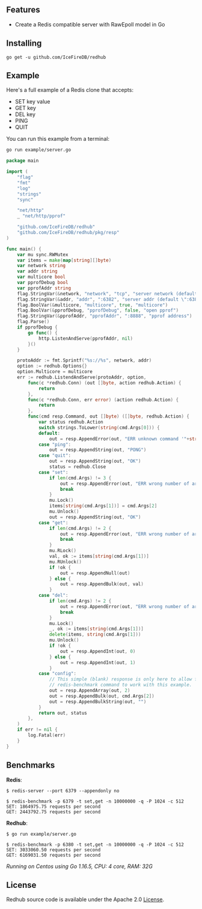 <!-- <p align="center">
<img 
    src="" 
    width="336" height="75" border="0" alt="REDHUB">
<br>
<a href=""><img src="https://img.shields.io/badge/api-reference-blue.svg?style=flat-square" alt="GoDoc"></a>
</p>

<p align="center">Redis compatible server framework with RawEpoll model</p> -->

Features
--------
- Create a Redis compatible server with RawEpoll model in Go

Installing
----------

```
go get -u github.com/IceFireDB/redhub
```

Example
-------

Here's a full example of a Redis clone that accepts:

- SET key value
- GET key
- DEL key
- PING
- QUIT

You can run this example from a terminal:

```sh
go run example/server.go
```

```go
package main

import (
	"flag"
	"fmt"
	"log"
	"strings"
	"sync"

	"net/http"
	_ "net/http/pprof"

	"github.com/IceFireDB/redhub"
	"github.com/IceFireDB/redhub/pkg/resp"
)

func main() {
	var mu sync.RWMutex
	var items = make(map[string][]byte)
	var network string
	var addr string
	var multicore bool
	var pprofDebug bool
	var pprofAddr string
	flag.StringVar(&network, "network", "tcp", "server network (default \"tcp\")")
	flag.StringVar(&addr, "addr", ":6382", "server addr (default \":6382\")")
	flag.BoolVar(&multicore, "multicore", true, "multicore")
	flag.BoolVar(&pprofDebug, "pprofDebug", false, "open pprof")
	flag.StringVar(&pprofAddr, "pprofAddr", ":8888", "pprof address")
	flag.Parse()
	if pprofDebug {
		go func() {
			http.ListenAndServe(pprofAddr, nil)
		}()
	}

	protoAddr := fmt.Sprintf("%s://%s", network, addr)
	option := redhub.Options{}
	option.Multicore = multicore
	err := redhub.ListendAndServe(protoAddr, option,
		func(c *redhub.Conn) (out []byte, action redhub.Action) {
			return
		},
		func(c *redhub.Conn, err error) (action redhub.Action) {
			return
		},
		func(cmd resp.Command, out []byte) ([]byte, redhub.Action) {
			var status redhub.Action
			switch strings.ToLower(string(cmd.Args[0])) {
			default:
				out = resp.AppendError(out, "ERR unknown command '"+string(cmd.Args[0])+"'")
			case "ping":
				out = resp.AppendString(out, "PONG")
			case "quit":
				out = resp.AppendString(out, "OK")
				status = redhub.Close
			case "set":
				if len(cmd.Args) != 3 {
					out = resp.AppendError(out, "ERR wrong number of arguments for '"+string(cmd.Args[0])+"' command")
					break
				}
				mu.Lock()
				items[string(cmd.Args[1])] = cmd.Args[2]
				mu.Unlock()
				out = resp.AppendString(out, "OK")
			case "get":
				if len(cmd.Args) != 2 {
					out = resp.AppendError(out, "ERR wrong number of arguments for '"+string(cmd.Args[0])+"' command")
					break
				}
				mu.RLock()
				val, ok := items[string(cmd.Args[1])]
				mu.RUnlock()
				if !ok {
					out = resp.AppendNull(out)
				} else {
					out = resp.AppendBulk(out, val)
				}
			case "del":
				if len(cmd.Args) != 2 {
					out = resp.AppendError(out, "ERR wrong number of arguments for '"+string(cmd.Args[0])+"' command")
					break
				}
				mu.Lock()
				_, ok := items[string(cmd.Args[1])]
				delete(items, string(cmd.Args[1]))
				mu.Unlock()
				if !ok {
					out = resp.AppendInt(out, 0)
				} else {
					out = resp.AppendInt(out, 1)
				}
			case "config":
				// This simple (blank) response is only here to allow for the
				// redis-benchmark command to work with this example.
				out = resp.AppendArray(out, 2)
				out = resp.AppendBulk(out, cmd.Args[2])
				out = resp.AppendBulkString(out, "")
			}
			return out, status
		},
	)
	if err != nil {
		log.Fatal(err)
	}
}
```

Benchmarks
----------
**Redis**: 

```
$ redis-server --port 6379 --appendonly no
```
```
$ redis-benchmark -p 6379 -t set,get -n 10000000 -q -P 1024 -c 512
SET: 1864975.75 requests per second
GET: 2443792.75 requests per second
```
**Redhub**: 

```
$ go run example/server.go
```
```
$ redis-benchmark -p 6380 -t set,get -n 10000000 -q -P 1024 -c 512
SET: 3033060.50 requests per second
GET: 6169031.50 requests per second
```

<!--
```
$ redis-benchmark -p 6380 -t set,get -n 10000000 -q -P 512 -c 512
SET: 2840909.00 requests per second
GET: 5643341.00 requests per second
```
-->

*Running on Centos using Go 1.16.5, CPU: 4 core, RAM: 32G*

License
-------
Redhub source code is available under the Apache 2.0 [License](/LICENSE).

